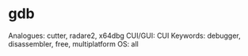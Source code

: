 # gdb

Analogues: cutter, radare2, x64dbg
CUI/GUI: CUI
Keywords: debugger, disassembler, free, multiplatform
OS: all